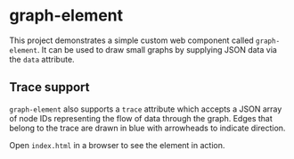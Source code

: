 # graph-element

This project demonstrates a simple custom web component called `graph-element`.
It can be used to draw small graphs by supplying JSON data via the `data` attribute.

## Trace support

`graph-element` also supports a `trace` attribute which accepts a JSON
array of node IDs representing the flow of data through the graph. Edges
that belong to the trace are drawn in blue with arrowheads to indicate
direction.

Open `index.html` in a browser to see the element in action.
